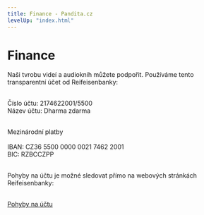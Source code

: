 ```yaml
---
title: Finance - Pandita.cz
levelUp: "index.html"
---
```


# Finance

Naši tvrobu videí a audioknih můžete podpořit. Používáme tento transparentní účet od Reifeisenbanky:<br><br>

<span class="transparentni-ucet">Číslo účtu: 2174622001/5500<br>
Název účtu: Dharma zdarma<br></span><br>

<div class="underline">Mezinárodní platby</div><br>
IBAN: CZ36 5500 0000 0021 7462 2001<br>
BIC: RZBCCZPP
<br><br>

Pohyby na účtu je možné sledovat přímo na webových stránkách Reifeisenbanky:<br><br>

<a
id="stahnout-panditu"
href="https://www.rb.cz/povinne-zverejnovane-informace/transparentni-ucty?path=transactions&name=Spolek&accountNumber=2174622001"> Pohyby na účtu</a><br>


<script src="/js/arrow-script.js"></script>
